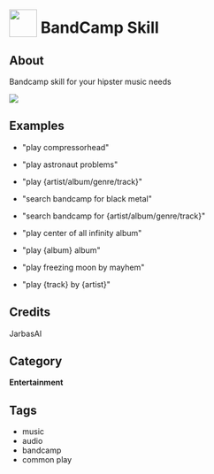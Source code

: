 # <img src='./res/logo.png' width='50' height='50' style='vertical-align:bottom'/> BandCamp Skill

## About

Bandcamp skill for your hipster music needs

![](./gui.gif)

## Examples
* "play compressorhead"
* "play astronaut problems"
* "play {artist/album/genre/track}"

* "search bandcamp for black metal"
* "search bandcamp for {artist/album/genre/track}"

* "play center of all infinity album"
* "play {album} album"

* "play freezing moon by mayhem"
* "play {track} by {artist}"


## Credits
JarbasAl

## Category
**Entertainment**

## Tags
- music
- audio
- bandcamp
- common play

